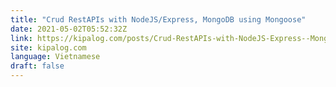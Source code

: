 ```yaml
---
title: "Crud RestAPIs with NodeJS/Express, MongoDB using Mongoose"
date: 2021-05-02T05:52:32Z
link: https://kipalog.com/posts/Crud-RestAPIs-with-NodeJS-Express--MongoDB-using-Mongoose?utm_medium=RSS&utm_source=news.12bit.vn
site: kipalog.com
language: Vietnamese
draft: false
---
```

